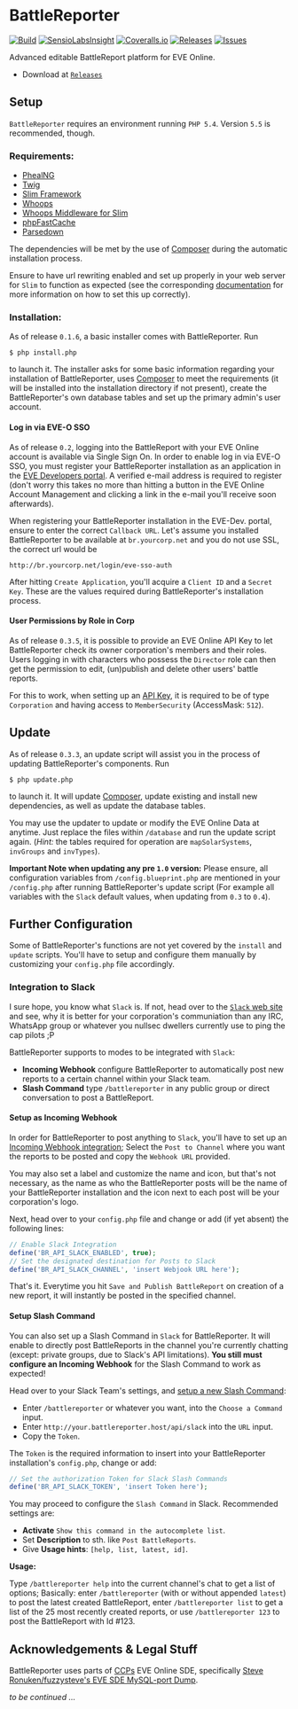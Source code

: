 # BattleReporter

[![Build](https://img.shields.io/travis/ta2edchimp/BattleReporter.svg?branch=master)](https://travis-ci.org/ta2edchimp/BattleReporter)
[![SensioLabsInsight](https://img.shields.io/sensiolabs/i/264d2540-4350-4ffb-920c-1967e1db1df3.svg)](https://insight.sensiolabs.com/projects/264d2540-4350-4ffb-920c-1967e1db1df3)
[![Coveralls.io](https://img.shields.io/coveralls/ta2edchimp/BattleReporter.svg)](https://coveralls.io/github/ta2edchimp/BattleReporter)
[![Releases](https://img.shields.io/github/release/ta2edchimp/BattleReporter.svg)](https://github.com/ta2edchimp/BattleReporter/releases)
[![Issues](https://img.shields.io/github/issues-raw/ta2edchimp/BattleReporter.svg)](https://github.com/ta2edchimp/BattleReporter/issues)

Advanced editable BattleReport platform for EVE Online.

- Download at [`Releases`](https://github.com/ta2edchimp/BattleReporter/releases)

## Setup

`BattleReporter` requires an environment running `PHP 5.4`. Version `5.5` is recommended, though.

### Requirements:

- [PhealNG](https://github.com/3rdpartyeve/phealng/)
- [Twig](http://twig.sensiolabs.org/)
- [Slim Framework](http://slimframework.com/)
- [Whoops](https://github.com/filp/whoops)
- [Whoops Middleware for Slim](https://github.com/zeuxisoo/php-slim-whoops)
- [phpFastCache](http://www.phpfastcache.com/)
- [Parsedown](https://github.com/erusev/parsedown)

The dependencies will be met by the use of [Composer](http://getcomposer.org/) during the automatic installation process.

Ensure to have url rewriting enabled and set up properly in your web server for `Slim` to function as expected (see the corresponding [documentation](https://github.com/codeguy/Slim#setup-your-web-server) for more information on how to set this up correctly).

### Installation:

As of release `0.1.6`, a basic installer comes with BattleReporter. Run

	$ php install.php

to launch it. The installer asks for some basic information regarding your installation of BattleReporter, uses [Composer](http://getcomposer.org) to meet the requirements (it will be installed into the installation directory if not present), create the BattleReporter's own database tables and set up the primary admin's user account.

#### Log in via EVE-O SSO

As of release `0.2`, logging into the BattleReport with your EVE Online account is available via Single Sign On. In order to enable log in via EVE-O SSO, you must register your BattleReporter installation as an application in the [EVE Developers portal](https://developers.eveonline.com/). A verified e-mail address is required to register (don't worry this takes no more than hitting a button in the EVE Online Account Management and clicking a link in the e-mail you'll receive soon afterwards).

When registering your BattleReporter installation in the EVE-Dev. portal, ensure to enter the correct `Callback URL`. Let's assume you installed BattleReporter to be available at `br.yourcorp.net` and you do not use SSL, the correct url would be

	http://br.yourcorp.net/login/eve-sso-auth

After hitting `Create Application`, you'll acquire a `Client ID` and a `Secret Key`. These are the values required during BattleReporter's installation process.

#### User Permissions by Role in Corp

As of release `0.3.5`, it is possible to provide an EVE Online API Key to let BattleReporter check its owner corporation's members and their roles. Users logging in with characters who possess the `Director` role can then get the permission to edit, (un)publish and delete other users' battle reports.

For this to work, when setting up an [API Key](https://community.eveonline.com/support/api-key/), it is required to be of type `Corporation` and having access to `MemberSecurity` (AccessMask: `512`).

## Update

As of release `0.3.3`, an update script will assist you in the process of updating BattleReporter's components. Run

	$ php update.php

to launch it. It will update [Composer](http://getcomposer.org), update existing and install new dependencies, as well as update the database tables.

You may use the updater to update or modify the EVE Online Data at anytime. Just replace the files within `/database` and run the update script again. (_Hint:_ the tables required for operation are `mapSolarSystems`, `invGroups` and `invTypes`).

**Important Note when updating any pre `1.0` version:** Please ensure, all configuration variables from `/config.blueprint.php` are mentioned in your `/config.php` after running BattleReporter's update script (For example all variables with the `Slack` default values, when updating from `0.3` to `0.4`).

## Further Configuration

Some of BattleReporter's functions are not yet covered by the `install` and `update` scripts. You'll have to setup and configure them manually by customizing your `config.php` file accordingly.

### Integration to Slack

I sure hope, you know what `Slack` is. If not, head over to the [`Slack` web site](https://slack.com/) and see, why it is better for your corporation's communiation than any IRC, WhatsApp group or whatever you nullsec dwellers currently use to ping the cap pilots ;P

BattleReporter supports to modes to be integrated with `Slack`:

* **Incoming Webhook** configure BattleReporter to automatically post new reports to a certain channel within your Slack team.
* **Slash Command** type `/battlereporter` in any public group or direct conversation to post a BattleReport.

#### Setup as Incoming Webhook

In order for BattleReporter to post anything to `Slack`, you'll have to set up an [Incoming Webhook integration](https://slack.com/services/new/incoming-webhook); Select the `Post to Channel` where you want the reports to be posted and copy the `Webhook URL` provided.

You may also set a label and customize the name and icon, but that's not necessary, as the name as who the BattleReporter posts will be the name of your BattleReporter installation and the icon next to each post will be your corporation's logo.

Next, head over to your `config.php` file and change or add (if yet absent) the following lines:

```php
// Enable Slack Integration
define('BR_API_SLACK_ENABLED', true);
// Set the designated destination for Posts to Slack
define('BR_API_SLACK_CHANNEL', 'insert Webjook URL here');
```

That's it. Everytime you hit `Save and Publish BattleReport` on creation of a new report, it will instantly be posted in the specified channel.

#### Setup Slash Command

You can also set up a Slash Command in `Slack` for BattleReporter. It will enable to directly post BattleReports in the channel you're currently chatting (except: private groups, due to Slack's API limitations). **You still must configure an Incoming Webhook** for the Slash Command to work as expected!

Head over to your Slack Team's settings, and [setup a new Slash Command](https://bitslix.slack.com/services/new/slash-commands):

* Enter `/battlereporter` or whatever you want, into the `Choose a Command` input.
* Enter `http://your.battlereporter.host/api/slack` into the `URL` input.
* Copy the `Token`.

The `Token` is the required information to insert into your BattleReporter installation's `config.php`, change or add:

```php
// Set the authorization Token for Slack Slash Commands
define('BR_API_SLACK_TOKEN', 'insert Token here');
```

You may proceed to configure the `Slash Command` in Slack. Recommended settings are:

* **Activate** `Show this command in the autocomplete list`.
* Set **Description** to sth. like `Post BattleReports`.
* Give **Usage hints**: `[help, list, latest, id]`.

**Usage:**

Type `/battlereporter help` into the current channel's chat to get a list of options; Basically: enter `/battlereporter` (with or without appended `latest`) to post the latest created BattleReport, enter `/battlereporter list` to get a list of the 25 most recently created reports, or use `/battlereporter 123` to post the BattleReport with Id #123.

## Acknowledgements & Legal Stuff

BattleReporter uses parts of [CCPs](http://www.ccpgames.com/) EVE Online SDE, specifically [Steve Ronuken/fuzzysteve's EVE SDE MySQL-port Dump](https://www.fuzzwork.co.uk/dump/latest/).


_to be continued ..._
